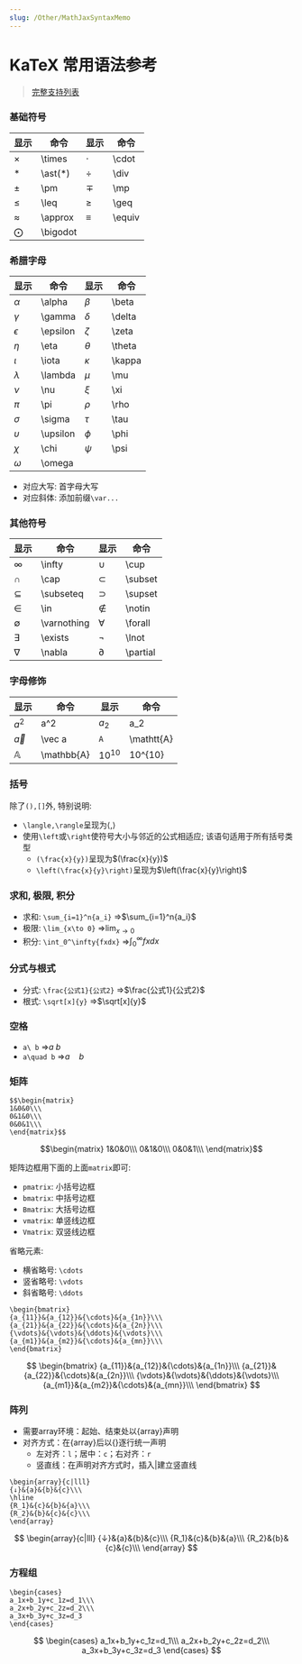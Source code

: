 ```yaml
---
slug: /Other/MathJaxSyntaxMemo
---
```

#  KaTeX 常用语法参考

> [完整支持列表](https://katex.org/docs/support_table.html)

### 基础符号

| 显示       | 命令     | 显示     | 命令   |
| ---------- | -------- | -------- | ------ |
| $\times$   | \times   | $\cdot$  | \cdot  |
| $\ast$     | \ast(\*) | $\div$   | \div   |
| $\pm$      | \pm      | $\mp$    | \mp    |
| $\leq$     | \leq     | $\geq$   | \geq   |
| $\approx$  | \approx  | $\equiv$ | \equiv |
| $\bigodot$ | \bigodot |


### 希腊字母

| 显示       | 命令     | 显示     | 命令   |
| ---------- | -------- | -------- | ------ |
| $\alpha$   | \alpha   | $\beta$  | \beta  |
| $\gamma$   | \gamma   | $\delta$ | \delta |
| $\epsilon$ | \epsilon | $\zeta$  | \zeta  |
| $\eta$     | \eta     | $\theta$ | \theta |
| $\iota$    | \iota    | $\kappa$ | \kappa |
| $\lambda$  | \lambda  | $\mu$    | \mu    |
| $\nu$      | \nu      | $\xi$    | \xi    |
| $\pi$      | \pi      | $\rho$   | \rho   |
| $\sigma$   | \sigma   | $\tau$   | \tau   |
| $\upsilon$ | \upsilon | $\phi$   | \phi   |
| $\chi$     | \chi     | $\psi$   | \psi   |
| $\omega$   | \omega   |

-   对应大写: 首字母大写
-   对应斜体: 添加前缀`\var...`

### 其他符号

| 显示 | 命令        | 显示 | 命令     |
| ---- | ----------- | ---- | -------- |
| ∞    | \infty      | ∪    | \cup     |
| ∩    | \cap        | ⊂    | \subset  |
| ⊆    | \subseteq   | ⊃    | \supset  |
| ∈    | \in         | ∉    | \notin   |
| ∅    | \varnothing | ∀    | \forall  |
| ∃    | \exists     | ¬    | \lnot    |
| ∇    | \nabla      | ∂    | \partial |


### 字母修饰 

| 显示         | 命令       | 显示         | 命令       |
| ------------ | ---------- | ------------ | ---------- |
| $a^2$        | a^2        | $a_2$        | a_2        |
| $\vec a$     | \vec a     | $\mathtt{A}$ | \mathtt{A} |
| $\mathbb{A}$ | \mathbb{A} | $10^{10}$    | 10^{10}    |

### 括号

除了`(),[]`外, 特别说明:

-   `\langle,\rangle`呈现为$\langle , \rangle$
-   使用`\left`或`\right`使符号大小与邻近的公式相适应; 该语句适用于所有括号类型
    -   `(\frac{x}{y})`呈现为$(\frac{x}{y})$
    -   `\left(\frac{x}{y}\right)`呈现为$\left(\frac{x}{y}\right)$

### 求和, 极限, 积分

-   求和: `\sum_{i=1}^n{a_i}` =>$\sum_{i=1}^n{a_i}$
-   极限: `\lim_{x\to 0}` =>$\lim_{x\to 0}$
-   积分: `\int_0^\infty{fxdx}` =>$\int_0^\infty{fxdx}$

### 分式与根式

-   分式: `\frac{公式1}{公式2}` =>$\frac{公式1}{公式2}$
-   根式: `\sqrt[x]{y}` =>$\sqrt[x]{y}$


### 空格

-   `a\ b` =>$a\ b$
-   `a\quad b` =>$a\quad b$

### 矩阵

```
$$\begin{matrix}
1&0&0\\\
0&1&0\\\
0&0&1\\\
\end{matrix}$$
```

$$\begin{matrix}
1&0&0\\\
0&1&0\\\
0&0&1\\\
\end{matrix}$$

矩阵边框用下面的上面`matrix`即可:

- `pmatrix`: 小括号边框
- `bmatrix`: 中括号边框
- `Bmatrix`: 大括号边框
- `vmatrix`: 单竖线边框
- `Vmatrix`: 双竖线边框

省略元素:

- 横省略号: `\cdots`
- 竖省略号: `\vdots`
- 斜省略号: `\ddots`

```
\begin{bmatrix}
{a_{11}}&{a_{12}}&{\cdots}&{a_{1n}}\\\
{a_{21}}&{a_{22}}&{\cdots}&{a_{2n}}\\\
{\vdots}&{\vdots}&{\ddots}&{\vdots}\\\
{a_{m1}}&{a_{m2}}&{\cdots}&{a_{mn}}\\\
\end{bmatrix}
```

$$
\begin{bmatrix}
{a_{11}}&{a_{12}}&{\cdots}&{a_{1n}}\\\
{a_{21}}&{a_{22}}&{\cdots}&{a_{2n}}\\\
{\vdots}&{\vdots}&{\ddots}&{\vdots}\\\
{a_{m1}}&{a_{m2}}&{\cdots}&{a_{mn}}\\\
\end{bmatrix}
$$

### 阵列

- 需要array环境：起始、结束处以{array}声明
- 对齐方式：在{array}后以{}逐行统一声明
    - 左对齐：`l`；居中：`c`；右对齐：`r`
    - 竖直线：在声明对齐方式时，插入|建立竖直线

```
\begin{array}{c|lll}
{↓}&{a}&{b}&{c}\\\
\hline
{R_1}&{c}&{b}&{a}\\\
{R_2}&{b}&{c}&{c}\\\
\end{array}
```

$$
\begin{array}{c|lll}
{↓}&{a}&{b}&{c}\\\
{R_1}&{c}&{b}&{a}\\\
{R_2}&{b}&{c}&{c}\\\
\end{array}
$$

### 方程组

```
\begin{cases}
a_1x+b_1y+c_1z=d_1\\\
a_2x+b_2y+c_2z=d_2\\\
a_3x+b_3y+c_3z=d_3
\end{cases}
```
$$
\begin{cases}
a_1x+b_1y+c_1z=d_1\\\
a_2x+b_2y+c_2z=d_2\\\
a_3x+b_3y+c_3z=d_3
\end{cases}
$$

